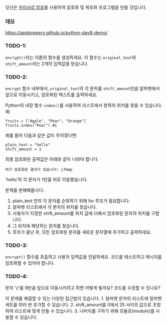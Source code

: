 당신은 [카이사르 암호](https://en.wikipedia.org/wiki/Caesar_cipher)를 사용하여 암호화 및 복호화 프로그램을 만들 것입니다.

### 데모
https://appbrewery.github.io/python-day8-demo/

### TODO-1:  
`encrypt()`라는 이름의 함수를 생성하세요. 이 함수는 `original_text`와 `shift_amount`라는 2개의 입력값을 받습니다.

### TODO-2:  
`encrypt` 함수 내부에서, `original_text`의 각 문자를 `shift_amount`만큼 알파벳에서 앞으로 이동시키고, 암호화된 텍스트를 출력하세요.

Python의 내장 함수 `index()`를 사용하여 리스트에서 항목의 위치를 찾을 수 있습니다. 예:
```
fruits = ["Apple", "Pear", "Orange"]
fruits.index("Pear") #1
```

예를 들어 다음과 같은 값이 주어졌다면:
```
plain_text = "hello"
shift_amount = 1
```
최종 암호화된 출력값은 아래와 같이 나와야 합니다:

`여기 암호화된 결과가 있습니다: ifmmp`

'hello'의 각 문자가 1만큼 위로 이동했습니다.  

<div class="hint">
문제를 분해해봅시다:

1. plain_text 안의 각 문자를 순회하기 위해 for 루프가 필요합니다.  
2. 알파벳 리스트에서 각 문자의 위치를 찾습니다.  
3. 사용자가 지정한 shift_amount를 위치 값에 더해서 암호화된 문자의 위치를 구합니다.  
4. 그 위치에 해당하는 문자를 찾습니다.  
5. 루프가 끝난 후, 모든 암호화된 문자를 새로운 문자열에 추가하고 출력하세요.  
</div>

### TODO-3:  
`encrypt()` 함수를 호출하고 사용자 입력값을 전달하세요. 코드를 테스트하고 메시지를 암호화할 수 있어야 합니다.

### TODO-4:  
문자 'z'를 9만큼 앞으로 이동시키려고 하면 어떻게 될까요? 코드를 수정할 수 있나요?

<div class="hint">
이 문제를 해결할 수 있는 다양한 접근법이 있습니다.
1. 알파벳 문자의 리스트에 알파벳 세트를 여러 번 추가할 수 있습니다.  
2. shift_amount를 0에서 25 사이의 값으로 조정하여 리스트에 맞게 만들 수 있습니다.  
3. 나머지를 구하기 위해 모듈로(modulo)를 사용할 수 있습니다.  
</div>